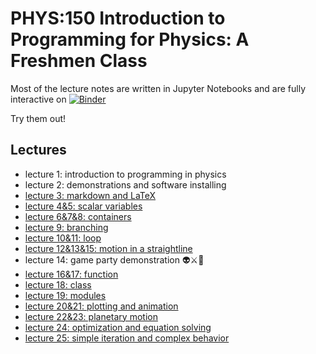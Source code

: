# PHYS:150 Introduction to Programming for Physics: A Freshmen Class

Most of the lecture notes are written in Jupyter Notebooks and are fully interactive on 
[![Binder](https://mybinder.org/badge_logo.svg)](https://mybinder.org/v2/gh/slxuphys/phys150/HEAD)

Try them out!

## Lectures

- lecture 1: introduction to programming in physics
- lecture 2: demonstrations and software installing
- [lecture 3: markdown and LaTeX](/lecture/lecture%203%20markdown.ipynb)
- [lecture 4&5: scalar variables](lecture/lecture%204%20%26%205%20scalar%20variable.ipynb)
- [lecture 6&7&8: containers](lecture/lecture%206%267%268%20container.ipynb)
- [lecture 9: branching](lecture/lecture%209%20branching.ipynb)
- [lecture 10&11: loop](lecture/lecture%2010%2611%20loop.ipynb)
- [lecture 12&13&15: motion in a straightline](lecture/lecture%2012%2013%2015%20motion%20in%20straight%20line.ipynb) 
- lecture 14: game party demonstration 👽⚔️🐉
- [lecture 16&17: function](lecture/lecture%2016%2017%20function.ipynb)
- [lecture 18: class](/lecture/lecture%2018%20Class.ipynb)
- [lecture 19: modules](/lecture/lecture%2019%20Modules.ipynb)
- [lecture 20&21: plotting and animation](lecture/lecture%2020%20matplotlib.ipynb)
- [lecture 22&23: planetary motion](lecture/lecture%2021%20Planetary%20Motion%20and%20three%20body%20problem.ipynb)
- [lecture 24: optimization and equation solving](/lecture%2023%20optimization%20and%20solving%20equation.ipynb)
- [lecture 25: simple iteration and complex behavior](/lecture%2024%20simple%20iteration%20and%20complex%20phenomena.ipynb)

